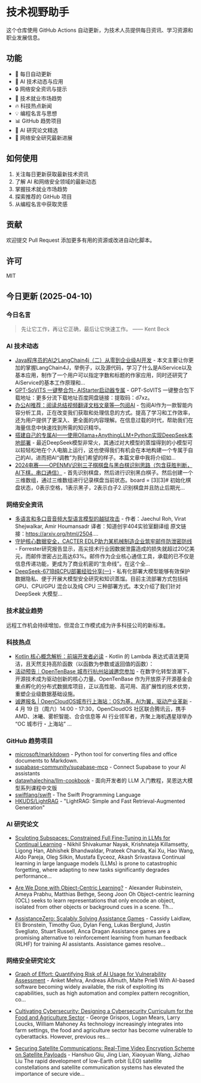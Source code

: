 # 技术视野助手

这个仓库使用 GitHub Actions 自动更新，为技术人员提供每日资讯、学习资源和职业发展信息。

## 功能

- 🔄 每日自动更新
- 🤖 AI 技术动态与应用
- 🔒 网络安全资讯与提示
- 💼 技术就业市场趋势
- 🔥 科技热点新闻
- 💡 编程名言与思想
- 📊 GitHub 趋势项目
- 📝 AI 研究论文精选
- 🔐 网络安全研究最新进展

## 如何使用

1. 关注每日更新获取最新技术资讯
2. 了解 AI 和网络安全领域的最新动态
3. 掌握技术就业市场趋势
4. 探索推荐的 GitHub 项目
5. 从编程名言中获取灵感

## 贡献

欢迎提交 Pull Request 添加更多有用的资源或改进自动化脚本。

## 许可

MIT

## 今日更新 (2025-04-10)

### 今日名言

> 先让它工作，再让它正确，最后让它快速工作。 —— Kent Beck

### AI 技术动态

- [Java程序员的AI之LangChain4j（二）从零到企业级AI开发](https://i-operation.csdnimg.cn/images/8efd18d5d7054f77a81294a14cd80ad5.png) - 本文主要让你更加的掌握LangChain4J，举例子，以及源代码，学习了什么是AiService以及基本应用，制作了一个用户可以指定字数和标题的作家应用，同时还研究了AiService的基本工作原理和...
- [GPT-SoVITS 一键整合包- AIStarter启动器专属](https://i-operation.csdnimg.cn/images/8efd18d5d7054f77a81294a14cd80ad5.png) - GPT-SoVITS 一键整合包下载地址：更多分流下载地址百度网盘链接：提取码：d7xz。
- [办公AI推荐：阅读总结视频翻译文档文章等—包阅AI](https://i-operation.csdnimg.cn/images/8efd18d5d7054f77a81294a14cd80ad5.png) - 包阅AI作为一款智能内容分析工具，正在改变我们获取和处理信息的方式。提高了学习和工作效率，还为用户提供了更深入、更全面的内容理解。在信息过载的时代，帮助我们在海量信息中快速找到所需的知识精华。
- [搭建自己的专属AI——使用Ollama+AnythingLLM+Python实现DeepSeek本地部署](https://i-operation.csdnimg.cn/images/8efd18d5d7054f77a81294a14cd80ad5.png) - 最近DeepSeek模型非常火，其通过对大模型的蒸馏得到的小模型可以较轻松地在个人电脑上运行，这也使得我们有机会在本地构建一个专属于自己的AI，进而把AI“调教”为我们希望的样子。本篇文章中我将介绍如...
- [2024电赛——OPENMV识别三子棋棋盘与黑白棋识别思路（包含获胜判断，AI下棋，串口通信）](https://i-operation.csdnimg.cn/images/8efd18d5d7054f77a81294a14cd80ad5.png) - 首先识别棋盘，然后进行识别黑白棋子。然后创建一个三维数组，通过三维数组进行记录棋盘当前状态。board = [3][3]# 初始化棋盘状态，0表示空格，1表示黑子，2表示白子2.识别棋盘并且防止后期光...


### 网络安全资讯

- [多语言和多口音音频大型语言模型的越狱攻击](https://paper.seebug.org/3312/) - 作者：Jaechul Roh, Virat Shejwalkar, Amir Houmansadr
译者：知道创宇404实验室翻译组
原文链接：https://arxiv.org/html/2504....
- [守护核心数据安全，CACTER EDLP助力某机械制造企业筑牢邮件防泄密防线](https://www.4hou.com/posts/rp6p) - Forrester研究报告显示，高尖技术行业因数据泄露造成的损失就超过20亿美元，而邮件泄密占比高达63%。邮件作为企业核心通信工具，承载的已不仅是信息传递功能，更成为了商业机密的“生命线”。在这个全...
- [DeepSeek-671B纯CPU部署经验分享(一)](https://xlab.tencent.com/cn/2025/03/16/DeepSeek-671B%E7%BA%AFCPU%E9%83%A8%E7%BD%B2%E5%AE%9E%E8%B7%B5%E7%BB%8F%E9%AA%8C%E5%88%86%E4%BA%AB(%E4%B8%80)/) - 
私有化部署大模型能够有效保护数据隐私、便于开展大模型安全研究和知识蒸馏。目前主流部署方式包括纯 GPU、CPU/GPU 混合以及纯 CPU 三种部署方式。本文介绍了我们针对 DeepSeek 大模型...


### 技术就业趋势

远程工作机会持续增加，但混合工作模式成为许多科技公司的新标准。

### 科技热点

- [​Kotlin 核心概念解析：前端开发者必读](https://cloud.tencent.com/developer/article/2512422) - Kotlin 的 Lambda 表达式语法更简洁，且天然支持高阶函数（以函数为参数或返回值的函数）：
- [活动预告｜OpenTenBase 城市行杭州站诚邀您参加](https://cloud.tencent.com/developer/article/2512491) - 在数字化转型浪潮下，开源技术成为驱动创新的核心力量。OpenTenBase 作为开放原子开源基金会重点孵化的分布式数据库项目，正以高性能、高可用、高扩展性的技术优势，重塑企业级数据基础设施。
- [诚邀报名 | OpenCloudOS城市行上海站：OS为基，AI为翼，驱动产业革新](https://cloud.tencent.com/developer/article/2512493) - 4 月 19 日（周六）14:00 - 17:30，OpenCloudOS 社区联合腾讯云，携手 AMD、沐曦、雾帜智能、合合信息等 AI 行业领军者，齐聚上海机遇星球举办 “OC 城市行・上海站” ...


### GitHub 趋势项目

- [microsoft/markitdown](https://github.com/microsoft/markitdown) - Python tool for converting files and office documents to Markdown.
- [supabase-community/supabase-mcp](https://github.com/supabase-community/supabase-mcp) - Connect Supabase to your AI assistants
- [datawhalechina/llm-cookbook](https://github.com/datawhalechina/llm-cookbook) - 面向开发者的 LLM 入门教程，吴恩达大模型系列课程中文版
- [swiftlang/swift](https://github.com/swiftlang/swift) - The Swift Programming Language
- [HKUDS/LightRAG](https://github.com/HKUDS/LightRAG) - "LightRAG: Simple and Fast Retrieval-Augmented Generation"




### AI 研究论文

- [Sculpting Subspaces: Constrained Full Fine-Tuning in LLMs for Continual
  Learning](http://arxiv.org/abs/2504.07097v1) - Nikhil Shivakumar Nayak, Krishnateja Killamsetty, Ligong Han, Abhishek Bhandwaldar, Prateek Chanda, Kai Xu, Hao Wang, Aldo Pareja, Oleg Silkin, Mustafa Eyceoz, Akash Srivastava
  Continual learning in large language models (LLMs) is prone to catastrophic
forgetting, where adapting to new tasks significantly degrades performance...

- [Are We Done with Object-Centric Learning?](http://arxiv.org/abs/2504.07092v1) - Alexander Rubinstein, Ameya Prabhu, Matthias Bethge, Seong Joon Oh
  Object-centric learning (OCL) seeks to learn representations that only encode
an object, isolated from other objects or background cues in a scene. Th...

- [AssistanceZero: Scalably Solving Assistance Games](http://arxiv.org/abs/2504.07091v1) - Cassidy Laidlaw, Eli Bronstein, Timothy Guo, Dylan Feng, Lukas Berglund, Justin Svegliato, Stuart Russell, Anca Dragan
  Assistance games are a promising alternative to reinforcement learning from
human feedback (RLHF) for training AI assistants. Assistance games resolve...



### 网络安全研究论文

- [Graph of Effort: Quantifying Risk of AI Usage for Vulnerability
  Assessment](http://arxiv.org/abs/2503.16392v1) - Anket Mehra, Andreas Aßmuth, Malte Prieß
  With AI-based software becoming widely available, the risk of exploiting its
capabilities, such as high automation and complex pattern recognition, co...

- [Cultivating Cybersecurity: Designing a Cybersecurity Curriculum for the
  Food and Agriculture Sector](http://arxiv.org/abs/2503.16292v1) - George Grispos, Logan Mears, Larry Loucks, William Mahoney
  As technology increasingly integrates into farm settings, the food and
agriculture sector has become vulnerable to cyberattacks. However, previous
res...

- [Securing Satellite Communications: Real-Time Video Encryption Scheme on
  Satellite Payloads](http://arxiv.org/abs/2503.16287v1) - Hanshuo Qiu, Jing Lian, Xiaoyuan Wang, Jizhao Liu
  The rapid development of low-Earth orbit (LEO) satellite constellations and
satellite communication systems has elevated the importance of secure vide...

